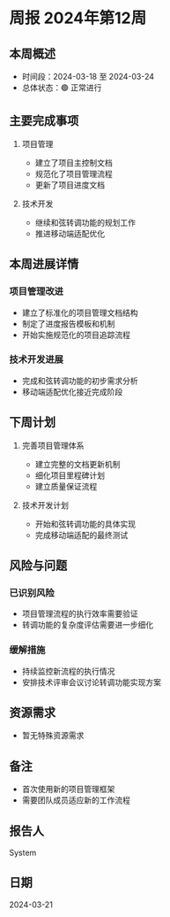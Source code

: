 # 周报 2024年第12周

## 本周概述
- 时间段：2024-03-18 至 2024-03-24
- 总体状态：🟢 正常进行

## 主要完成事项
1. 项目管理
   - 建立了项目主控制文档
   - 规范化了项目管理流程
   - 更新了项目进度文档

2. 技术开发
   - 继续和弦转调功能的规划工作
   - 推进移动端适配优化

## 本周进展详情
### 项目管理改进
- 建立了标准化的项目管理文档结构
- 制定了进度报告模板和机制
- 开始实施规范化的项目追踪流程

### 技术开发进展
- 完成和弦转调功能的初步需求分析
- 移动端适配优化接近完成阶段

## 下周计划
1. 完善项目管理体系
   - 建立完整的文档更新机制
   - 细化项目里程碑计划
   - 建立质量保证流程

2. 技术开发计划
   - 开始和弦转调功能的具体实现
   - 完成移动端适配的最终测试

## 风险与问题
### 已识别风险
- 项目管理流程的执行效率需要验证
- 转调功能的复杂度评估需要进一步细化

### 缓解措施
- 持续监控新流程的执行情况
- 安排技术评审会议讨论转调功能实现方案

## 资源需求
- 暂无特殊资源需求

## 备注
- 首次使用新的项目管理框架
- 需要团队成员适应新的工作流程

## 报告人
System

## 日期
2024-03-21 